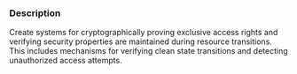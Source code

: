 ### Description

Create systems for cryptographically proving exclusive access rights and verifying security properties are maintained during resource transitions. This includes mechanisms for verifying clean state transitions and detecting unauthorized access attempts.
